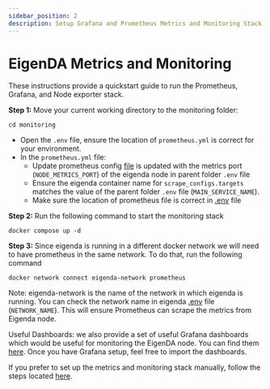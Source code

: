 ```yaml
---
sidebar_position: 2
description: Setup Grafana and Prometheus Metrics and Monitoring Stack
---
```


# EigenDA Metrics and Monitoring

These instructions provide a quickstart guide to run the Prometheus, Grafana, and Node exporter stack.

**Step 1:** Move your current working directory to the monitoring folder:

```
cd monitoring
```

- Open the `.env` file, ensure the location of `prometheus.yml` is correct for your environment.
- In the `prometheus.yml` file:
  - Update prometheus config [file](https://github.com/Layr-Labs/eigenda-operator-setup/blob/master/monitoring/prometheus.yml) is updated with the metrics port (`NODE_METRICS_PORT`) of the eigenda node in parent folder `.env` file
  - Ensure the eigenda container name for `scrape_configs.targets` matches the value of the parent folder `.env` file (`MAIN_SERVICE_NAME`).
  - Make sure the location of prometheus file is correct in [.env](https://github.com/Layr-Labs/eigenda-operator-setup/blob/master/monitoring/.env) file

**Step 2:** Run the following command to start the monitoring stack

```
docker compose up -d
```

**Step 3:** Since eigenda is running in a different docker network we will need to have prometheus in the same network. To do that, run the following command

```
docker network connect eigenda-network prometheus
```

Note: eigenda-network is the name of the network in which eigenda is running. You can check the network name in eigenda [.env](https://github.com/Layr-Labs/eigenda-operator-setup/blob/master/.env#L2) file (`NETWORK_NAME`). This will ensure Prometheus can scrape the metrics from Eigenda node.

Useful Dashboards: we also provide a set of useful Grafana dashboards which would be useful for monitoring the EigenDA node. You can find them [here](https://github.com/Layr-Labs/eigenda-operator-setup/tree/master/dashboards). Once you have Grafana setup, feel free to import the dashboards.

If you prefer to set up the metrics and monitoring stack manually, follow the steps located [here](https://github.com/Layr-Labs/eigenda-operator-setup#metrics).

